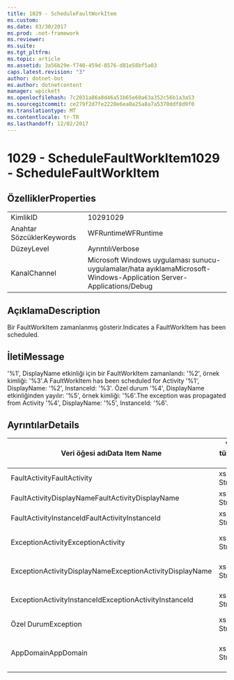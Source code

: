 ```yaml
---
title: 1029 - ScheduleFaultWorkItem
ms.custom: 
ms.date: 03/30/2017
ms.prod: .net-framework
ms.reviewer: 
ms.suite: 
ms.tgt_pltfrm: 
ms.topic: article
ms.assetid: 3a56b29e-f740-459d-8576-d81e58bf5a03
caps.latest.revision: "3"
author: dotnet-bot
ms.author: dotnetcontent
manager: wpickett
ms.openlocfilehash: 7c2031a86a8d46a51b65e60a63a352c56b1a3a53
ms.sourcegitcommit: ce279f2d7fe2220e6ea0a25a8a7a5370ddf8d9f0
ms.translationtype: MT
ms.contentlocale: tr-TR
ms.lasthandoff: 12/02/2017
---
```

# <a name="1029---schedulefaultworkitem"></a><span data-ttu-id="ff17a-102">1029 - ScheduleFaultWorkItem</span><span class="sxs-lookup"><span data-stu-id="ff17a-102">1029 - ScheduleFaultWorkItem</span></span>
## <a name="properties"></a><span data-ttu-id="ff17a-103">Özellikler</span><span class="sxs-lookup"><span data-stu-id="ff17a-103">Properties</span></span>  
  
|||  
|-|-|  
|<span data-ttu-id="ff17a-104">Kimlik</span><span class="sxs-lookup"><span data-stu-id="ff17a-104">ID</span></span>|<span data-ttu-id="ff17a-105">1029</span><span class="sxs-lookup"><span data-stu-id="ff17a-105">1029</span></span>|  
|<span data-ttu-id="ff17a-106">Anahtar Sözcükler</span><span class="sxs-lookup"><span data-stu-id="ff17a-106">Keywords</span></span>|<span data-ttu-id="ff17a-107">WFRuntime</span><span class="sxs-lookup"><span data-stu-id="ff17a-107">WFRuntime</span></span>|  
|<span data-ttu-id="ff17a-108">Düzey</span><span class="sxs-lookup"><span data-stu-id="ff17a-108">Level</span></span>|<span data-ttu-id="ff17a-109">Ayrıntılı</span><span class="sxs-lookup"><span data-stu-id="ff17a-109">Verbose</span></span>|  
|<span data-ttu-id="ff17a-110">Kanal</span><span class="sxs-lookup"><span data-stu-id="ff17a-110">Channel</span></span>|<span data-ttu-id="ff17a-111">Microsoft Windows uygulaması sunucu-uygulamalar/hata ayıklama</span><span class="sxs-lookup"><span data-stu-id="ff17a-111">Microsoft-Windows-Application Server-Applications/Debug</span></span>|  
  
## <a name="description"></a><span data-ttu-id="ff17a-112">Açıklama</span><span class="sxs-lookup"><span data-stu-id="ff17a-112">Description</span></span>  
 <span data-ttu-id="ff17a-113">Bir FaultWorkItem zamanlanmış gösterir.</span><span class="sxs-lookup"><span data-stu-id="ff17a-113">Indicates a FaultWorkItem has been scheduled.</span></span>  
  
## <a name="message"></a><span data-ttu-id="ff17a-114">İleti</span><span class="sxs-lookup"><span data-stu-id="ff17a-114">Message</span></span>  
 <span data-ttu-id="ff17a-115">'%1', DisplayName etkinliği için bir FaultWorkItem zamanlandı: '%2', örnek kimliği: '%3'.</span><span class="sxs-lookup"><span data-stu-id="ff17a-115">A FaultWorkItem has been scheduled for Activity '%1', DisplayName: '%2', InstanceId: '%3'.</span></span>  <span data-ttu-id="ff17a-116">Özel durum '%4', DisplayName etkinliğinden yayılır: '%5', örnek kimliği: '%6'.</span><span class="sxs-lookup"><span data-stu-id="ff17a-116">The exception was propagated from Activity '%4', DisplayName: '%5', InstanceId: '%6'.</span></span>  
  
## <a name="details"></a><span data-ttu-id="ff17a-117">Ayrıntılar</span><span class="sxs-lookup"><span data-stu-id="ff17a-117">Details</span></span>  
  
|<span data-ttu-id="ff17a-118">Veri öğesi adı</span><span class="sxs-lookup"><span data-stu-id="ff17a-118">Data Item Name</span></span>|<span data-ttu-id="ff17a-119">Veri öğesi türü</span><span class="sxs-lookup"><span data-stu-id="ff17a-119">Data Item Type</span></span>|<span data-ttu-id="ff17a-120">Açıklama</span><span class="sxs-lookup"><span data-stu-id="ff17a-120">Description</span></span>|  
|--------------------|--------------------|-----------------|  
|<span data-ttu-id="ff17a-121">FaultActivity</span><span class="sxs-lookup"><span data-stu-id="ff17a-121">FaultActivity</span></span>|<span data-ttu-id="ff17a-122">xs: String</span><span class="sxs-lookup"><span data-stu-id="ff17a-122">xs:string</span></span>|<span data-ttu-id="ff17a-123">Hataya etkinlik türü adı.</span><span class="sxs-lookup"><span data-stu-id="ff17a-123">The type name of the fault activity.</span></span>|  
|<span data-ttu-id="ff17a-124">FaultActivityDisplayName</span><span class="sxs-lookup"><span data-stu-id="ff17a-124">FaultActivityDisplayName</span></span>|<span data-ttu-id="ff17a-125">xs: String</span><span class="sxs-lookup"><span data-stu-id="ff17a-125">xs:string</span></span>|<span data-ttu-id="ff17a-126">Hataya etkinlik görünen adı.</span><span class="sxs-lookup"><span data-stu-id="ff17a-126">The display name of the fault activity.</span></span>|  
|<span data-ttu-id="ff17a-127">FaultActivityInstanceId</span><span class="sxs-lookup"><span data-stu-id="ff17a-127">FaultActivityInstanceId</span></span>|<span data-ttu-id="ff17a-128">xs: String</span><span class="sxs-lookup"><span data-stu-id="ff17a-128">xs:string</span></span>|<span data-ttu-id="ff17a-129">Hataya etkinlik örnek kimliği.</span><span class="sxs-lookup"><span data-stu-id="ff17a-129">The instance id of the fault activity.</span></span>|  
|<span data-ttu-id="ff17a-130">ExceptionActivity</span><span class="sxs-lookup"><span data-stu-id="ff17a-130">ExceptionActivity</span></span>|<span data-ttu-id="ff17a-131">xs: String</span><span class="sxs-lookup"><span data-stu-id="ff17a-131">xs:string</span></span>|<span data-ttu-id="ff17a-132">Özel durum oluşturdu etkinlik türü adı.</span><span class="sxs-lookup"><span data-stu-id="ff17a-132">The type name of the activity that threw the exception.</span></span>|  
|<span data-ttu-id="ff17a-133">ExceptionActivityDisplayName</span><span class="sxs-lookup"><span data-stu-id="ff17a-133">ExceptionActivityDisplayName</span></span>|<span data-ttu-id="ff17a-134">xs: String</span><span class="sxs-lookup"><span data-stu-id="ff17a-134">xs:string</span></span>|<span data-ttu-id="ff17a-135">Özel durum oluşturdu etkinliğin görünen adı.</span><span class="sxs-lookup"><span data-stu-id="ff17a-135">The display name of the activity that threw the exception.</span></span>|  
|<span data-ttu-id="ff17a-136">ExceptionActivityInstanceId</span><span class="sxs-lookup"><span data-stu-id="ff17a-136">ExceptionActivityInstanceId</span></span>|<span data-ttu-id="ff17a-137">xs: String</span><span class="sxs-lookup"><span data-stu-id="ff17a-137">xs:string</span></span>|<span data-ttu-id="ff17a-138">Özel durum oluşturdu etkinlik örnek kimliği.</span><span class="sxs-lookup"><span data-stu-id="ff17a-138">The instance id of the activity that threw the exception.</span></span>|  
|<span data-ttu-id="ff17a-139">Özel Durum</span><span class="sxs-lookup"><span data-stu-id="ff17a-139">Exception</span></span>|<span data-ttu-id="ff17a-140">xs: String</span><span class="sxs-lookup"><span data-stu-id="ff17a-140">xs:string</span></span>|<span data-ttu-id="ff17a-141">Özel durum için özel durum ayrıntıları</span><span class="sxs-lookup"><span data-stu-id="ff17a-141">The exception details for the exception</span></span>|  
|<span data-ttu-id="ff17a-142">AppDomain</span><span class="sxs-lookup"><span data-stu-id="ff17a-142">AppDomain</span></span>|<span data-ttu-id="ff17a-143">xs: String</span><span class="sxs-lookup"><span data-stu-id="ff17a-143">xs:string</span></span>|<span data-ttu-id="ff17a-144">AppDomain.CurrentDomain.FriendlyName tarafından döndürülen dize.</span><span class="sxs-lookup"><span data-stu-id="ff17a-144">The string returned by AppDomain.CurrentDomain.FriendlyName.</span></span>|
